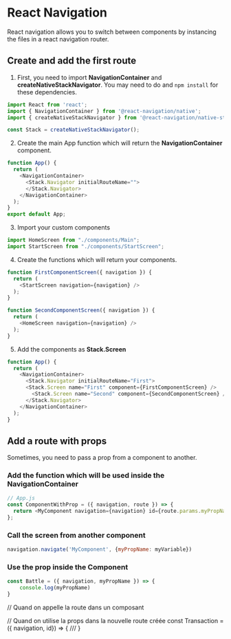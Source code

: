 # React Navigation 

React navigation allows you to switch between components by instancing the files in a react navigation router.

## Create and add the first route 

1. First, you need to import **NavigationContainer** and **createNativeStackNavigator**. You may need to do and ``npm install`` for these dependencies.

```js
import React from 'react';
import { NavigationContainer } from '@react-navigation/native';
import { createNativeStackNavigator } from '@react-navigation/native-stack';

const Stack = createNativeStackNavigator();
```

2. Create the main App function which will return the **NavigationContainer** component.

```js
function App() {
  return (
    <NavigationContainer>
      <Stack.Navigator initialRouteName="">
      </Stack.Navigator>
    </NavigationContainer>
  );
}
export default App;
```

3. Import your custom components

```js
import HomeScreen from "./components/Main";
import StartScreen from "./components/StartScreen";
```

4. Create the functions which will return your components.

```js
function FirstComponentScreen({ navigation }) {
  return (
    <StartScreen navigation={navigation} />
  );
}

function SecondComponentScreen({ navigation }) {
  return (
    <HomeScreen navigation={navigation} />
  );
}
```

5. Add the components as **Stack.Screen**

```js
function App() {
  return (
    <NavigationContainer>
      <Stack.Navigator initialRouteName="First">
      <Stack.Screen name="First" component={FirstComponentScreen} />
        <Stack.Screen name="Second" component={SecondComponentScreen} />
      </Stack.Navigator>
    </NavigationContainer>
  );
}
```

## Add a route with props

Sometimes, you need to pass a prop from a component to another.

### Add the function which will be used inside the **NavigationContainer**

```js
// App.js
const ComponentWithProp = ({ navigation, route }) => {
  return <MyComponent navigation={navigation} id={route.params.myPropName}/>
};
```

### Call the screen from another component

```js
navigation.navigate('MyComponent', {myPropName: myVariable})
```

### Use the prop inside the Component

```js
const Battle = ({ navigation, myPropName }) => {
    console.log(myPropName)
}
```



// Quand on appelle la route dans un composant
  
// Quand on utilise la props dans la nouvelle route créée
const Transaction = ({ navigation, id}) => { /// }

